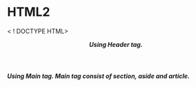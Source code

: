 # HTML2
< ! DOCTYPE HTML>
<html lang ="en">
<head>
<title> HTML2 </title>
</head>
<body>
<b>
<i>
<header> 
Using Header tag.
</header>
<main>
Using Main tag.
Main tag consist of section, aside and article.
</main>
</head>
</html>